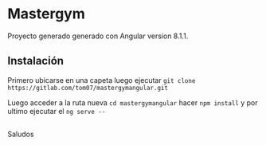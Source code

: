# Mastergym

Proyecto generado generado con Angular version 8.1.1.

## Instalación

Primero ubicarse en una capeta luego ejecutar
`git clone https://gitlab.com/tom07/mastergymangular.git`

Luego acceder a la ruta nueva `cd mastergymangular`
hacer `npm install`
y por ultimo ejecutar el `ng serve --` 

## 
Saludos